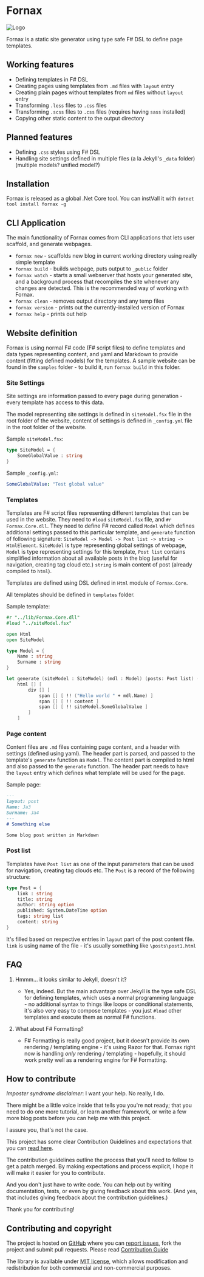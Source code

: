 # Fornax

![Logo](https://raw.githubusercontent.com/LambdaFactory/Fornax/master/logo/Fornax.png)

Fornax is a static site generator using type safe F# DSL to define page templates.

## Working features

* Defining templates in F# DSL
* Creating pages using templates from `.md` files with `layout` entry
* Creating plain pages without templates from `md` files without `layout` entry
* Transforming `.less` files to `.css` files
* Transforming `.scss` files to `.css` files (requires having `sass` installed)
* Copying other static content to the output directory

## Planned features

* Defining `.css` styles using F# DSL
* Handling site settings defined in multiple files (a la Jekyll's `_data` folder) (multiple models? unified model?)

## Installation

Fornax is released as a global .Net Core tool. You can instVall it with `dotnet tool install fornax -g`

## CLI Application

The main functionality of Fornax comes from CLI applications that lets user scaffold, and generate webpages.

* `fornax new` - scaffolds new blog in current working directory using really simple template
* `fornax build` - builds webpage, puts output to `_public` folder
* `fornax watch` - starts a small webserver that hosts your generated site, and a background process that recompiles the site whenever any changes are detected. This is the recommended way of working with Fornax.
* `fornax clean` - removes output directory and any temp files
* `fornax version` - prints out the currently-installed version of Fornax
* `fornax help` - prints out help

## Website definition

Fornax is using normal F# code (F# script files) to define templates and data types representing content, and yaml and Markdown to provide content (fitting defined models) for the templates. A sample website can be found in the `samples` folder - to build it, run `fornax build` in this folder.

### Site Settings

Site settings are information passed to every page during generation - every template has access to this data.

The model representing site settings is defined in `siteModel.fsx` file in the root folder of the website, content of settings is defined in `_config.yml` file in the root folder of the website.

Sample `siteModel.fsx`:

```fsharp
type SiteModel = {
    SomeGlobalValue : string
}
```

Sample `_config.yml`:

```yml
SomeGlobalValue: "Test global value"
```

### Templates

Templates are F# script files representing different templates that can be used in the website. They need to `#load` `siteModel.fsx` file, and `#r` `Fornax.Core.dll`. They need to define F# record called `Model` which defines additional settings passed to this particular template, and `generate` function of following signature: `SiteModel -> Model -> Post list -> string -> HtmlElement`. `SiteModel` is type representing global settings of webpage, `Model` is type representing settings for this template, `Post list` contains simplified information about all available posts in the blog (useful for navigation, creating tag cloud etc.) `string` is main content of post (already compiled to `html`).

Templates are defined using DSL defined in `Html` module of `Fornax.Core`.

All templates should be defined in `templates` folder.

Sample template:

```fsharp
#r "../lib/Fornax.Core.dll"
#load "../siteModel.fsx"

open Html
open SiteModel

type Model = {
    Name : string
    Surname : string
}

let generate (siteModel : SiteModel) (mdl : Model) (posts: Post list) (content : string) =
    html [] [
        div [] [
            span [] [ !! ("Hello world " + mdl.Name) ]
            span [] [ !! content ]
            span [] [ !! siteModel.SomeGlobalValue ]
        ]
    ]
```

### Page content

Content files are `.md` files containing page content, and a header with settings (defined using yaml). The header part is parsed, and passed to the template's `generate` function as `Model`. The content part is compiled to html and also passed to the `generate` function. The header part needs to have the `layout` entry which defines what template will be used for the page.

Sample page:

```markdown
---
layout: post
Name: Ja3
Surname: Ja4
---
# Something else

Some blog post written in Markdown
```

### Post list

Templates have `Post list` as one of the input parameters that can be used for navigation, creating tag clouds etc. The `Post` is a record of the following structure:

```fsharp
type Post = {
    link : string
    title: string
    author: string option
    published: System.DateTime option
    tags: string list
    content: string
}
```

It's filled based on respective entries in `layout` part of the post content file. `link` is using name of the file - it's usually something like `\posts\post1.html`

## FAQ

1. Hmmm... it looks similar to Jekyll, doesn't it?

    * Yes, indeed. But the main advantage over Jekyll is the type safe DSL for defining templates, which uses a normal programming language - no additional syntax to things like loops or conditional statements, it's also very easy to compose templates - you just `#load` other templates and execute them as normal F# functions.

2. What about F# Formatting?

    * F# Formatting is really good project, but it doesn't provide its own rendering / templating engine - it's using Razor for that. Fornax right now is handling *only* rendering / templating - hopefully, it should work pretty well as a rendering engine for F# Formatting.

## How to contribute

*Imposter syndrome disclaimer*: I want your help. No really, I do.

There might be a little voice inside that tells you you're not ready; that you need to do one more tutorial, or learn another framework, or write a few more blog posts before you can help me with this project.

I assure you, that's not the case.

This project has some clear Contribution Guidelines and expectations that you can [read here](https://github.com/LambdaFactory/Fornax/blob/master/CONTRIBUTING.md).

The contribution guidelines outline the process that you'll need to follow to get a patch merged. By making expectations and process explicit, I hope it will make it easier for you to contribute.

And you don't just have to write code. You can help out by writing documentation, tests, or even by giving feedback about this work. (And yes, that includes giving feedback about the contribution guidelines.)

Thank you for contributing!

## Contributing and copyright

The project is hosted on [GitHub](https://github.com/LambdaFactory/Fornax) where you can [report issues](https://github.com/LambdaFactory/Fornax/issues), fork
the project and submit pull requests. Please read [Contribution Guide](https://github.com/LambdaFactory/Fornax/blob/master/CONTRIBUTING.md)

The library is available under [MIT license](https://github.com/LambdaFactory/Fornax/blob/master/LICENSE.md), which allows modification and redistribution for both commercial and non-commercial purposes.
